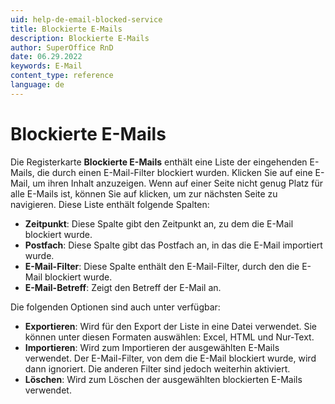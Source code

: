 ```yaml
---
uid: help-de-email-blocked-service
title: Blockierte E-Mails
description: Blockierte E-Mails
author: SuperOffice RnD
date: 06.29.2022
keywords: E-Mail
content_type: reference
language: de
---
```


# Blockierte E-Mails

Die Registerkarte **Blockierte E-Mails** enthält eine Liste der eingehenden E-Mails, die durch einen E-Mail-Filter blockiert wurden. Klicken Sie auf eine E-Mail, um ihren Inhalt anzuzeigen. Wenn auf einer Seite nicht genug Platz für alle E-Mails ist, können Sie auf <i class="ph ph-arrow-right" aria-label="Arrow right"></i> klicken, um zur nächsten Seite zu navigieren. Diese Liste enthält folgende Spalten:

* **Zeitpunkt**: Diese Spalte gibt den Zeitpunkt an, zu dem die E-Mail blockiert wurde.
* **Postfach**: Diese Spalte gibt das Postfach an, in das die E-Mail importiert wurde.
* **E-Mail-Filter**: Diese Spalte enthält den E-Mail-Filter, durch den die E-Mail blockiert wurde.
* **E-Mail-Betreff**: Zeigt den Betreff der E-Mail an.

Die folgenden Optionen sind auch unter <i class="ph ph-dots-three-circle-vertical" aria-label="Aufgabe"></i> verfügbar:

* **Exportieren**: Wird für den Export der Liste in eine Datei verwendet. Sie können unter diesen Formaten auswählen: Excel, HTML und Nur-Text.
* **Importieren**: Wird zum Importieren der ausgewählten E-Mails verwendet. Der E-Mail-Filter, von dem die E-Mail blockiert wurde, wird dann ignoriert. Die anderen Filter sind jedoch weiterhin aktiviert.
* **Löschen**: Wird zum Löschen der ausgewählten blockierten E-Mails verwendet.
